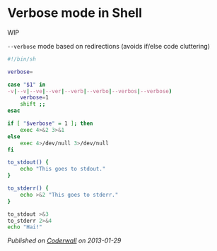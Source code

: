 # Verbose mode in Shell

WIP

`--verbose` mode based on redirections (avoids if/else code cluttering)

```sh
#!/bin/sh

verbose=

case "$1" in
-v|--v|--ve|--ver|--verb|--verbo|--verbos|--verbose)
    verbose=1
    shift ;;
esac

if [ "$verbose" = 1 ]; then
    exec 4>&2 3>&1
else
    exec 4>/dev/null 3>/dev/null
fi

to_stdout() {
    echo "This goes to stdout."
}

to_stderr() {
    echo >&2 "This goes to stderr."
}

to_stdout >&3
to_stderr 2>&4
echo "Hai!"
```

_Published on [Coderwall](https://coderwall.com/p/xxx) on 2013-01-29_
